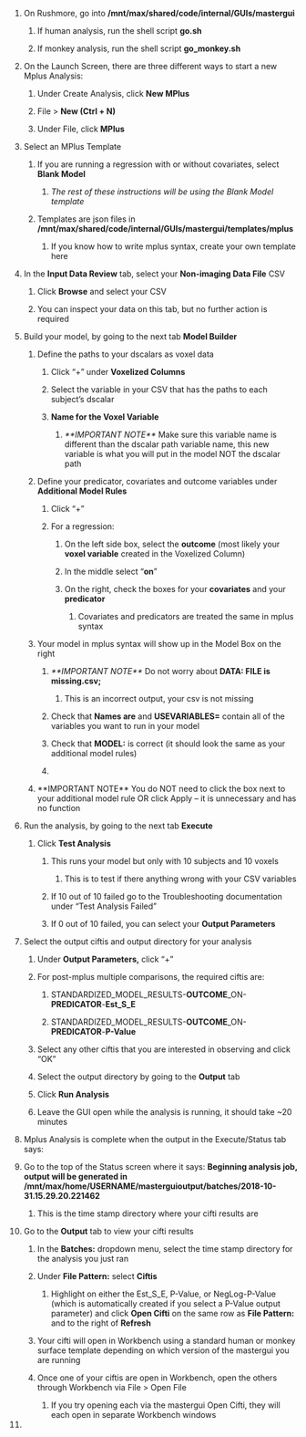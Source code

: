 1.  On Rushmore, go into **/mnt/max/shared/code/internal/GUIs/mastergui**

    1.  If human analysis, run the shell script **go.sh**

    2.  If monkey analysis, run the shell script **go\_monkey.sh**

2.  On the Launch Screen, there are three different ways to start a new Mplus Analysis:

    1.  Under Create Analysis, click **New MPlus**

    2.  File &gt; **New (Ctrl + N)**

    3.  Under File, click **MPlus**

3.  Select an MPlus Template

    1.  If you are running a regression with or without covariates, select **Blank Model**

        1.  *The rest of these instructions will be using the Blank Model template*

    2.  Templates are json files in **/mnt/max/shared/code/internal/GUIs/mastergui/templates/mplus**

        1.  If you know how to write mplus syntax, create your own template here

4.  In the **Input Data Review** tab, select your **Non-imaging Data File** CSV

    1.  Click **Browse** and select your CSV

    2.  You can inspect your data on this tab, but no further action is required

5.  Build your model, by going to the next tab **Model Builder**

    1.  Define the paths to your dscalars as voxel data

        1.  Click “+” under **Voxelized Columns**

        2.  Select the variable in your CSV that has the paths to each subject’s dscalar

        3.  **Name for the Voxel Variable**

            1.  *\*\*IMPORTANT NOTE\*\** Make sure this variable name is different than the dscalar path variable name, this new variable is what you will put in the model NOT the dscalar path

    2.  Define your predicator, covariates and outcome variables under **Additional Model Rules**

        1.  Click “+”

        2.  For a regression:

            1.  On the left side box, select the **outcome** (most likely your **voxel variable** created in the Voxelized Column)

            2.  In the middle select “**on**”

            3.  On the right, check the boxes for your **covariates** and your **predicator**

                1.  Covariates and predicators are treated the same in mplus syntax

    3.  Your model in mplus syntax will show up in the Model Box on the right

        1.  *\*\*IMPORTANT NOTE\*\** Do not worry about **DATA: FILE is missing.csv;**

            1.  This is an incorrect output, your csv is not missing

        2.  Check that **Names are** and **USEVARIABLES=** contain all of the variables you want to run in your model

        3.  Check that **MODEL:** is correct (it should look the same as your additional model rules)

        4.  

    4.  \*\*IMPORTANT NOTE\*\* You do NOT need to click the box next to your additional model rule OR click Apply – it is unnecessary and has no function

6.  Run the analysis, by going to the next tab **Execute**

    1.  Click **Test Analysis**

        1.  This runs your model but only with 10 subjects and 10 voxels

            1.  This is to test if there anything wrong with your CSV variables

        2.  If 10 out of 10 failed go to the Troubleshooting documentation under “Test Analysis Failed”

        3.  If 0 out of 10 failed, you can select your **Output Parameters**

7.  Select the output ciftis and output directory for your analysis

    1.  Under **Output Parameters,** click “+”

    2.  For post-mplus multiple comparisons, the required ciftis are:

        1.  STANDARDIZED\_MODEL\_RESULTS-**OUTCOME**\_ON-**PREDICATOR**-**Est\_S\_E**

        2.  STANDARDIZED\_MODEL\_RESULTS-**OUTCOME**\_ON-**PREDICATOR**-**P-Value**

    3.  Select any other ciftis that you are interested in observing and click “OK”

    4.  Select the output directory by going to the **Output** tab

    5.  Click **Run Analysis**

    6.  Leave the GUI open while the analysis is running, it should take ~20 minutes

8.  Mplus Analysis is complete when the output in the Execute/Status tab says:

9.  Go to the top of the Status screen where it says: **Beginning analysis job, output will be generated in /mnt/max/home/USERNAME/masterguioutput/batches/2018-10-31.15.29.20.221462**

    1.  This is the time stamp directory where your cifti results are

10. Go to the **Output** tab to view your cifti results

    1.  In the **Batches:** dropdown menu, select the time stamp directory for the analysis you just ran

    2.  Under **File Pattern:** select **Ciftis**

        1.  Highlight on either the Est\_S\_E, P-Value, or NegLog-P-Value (which is automatically created if you select a P-Value output parameter) and click **Open Cifti** on the same row as **File Pattern:** and to the right of **Refresh**

    3.  Your cifti will open in Workbench using a standard human or monkey surface template depending on which version of the mastergui you are running

    4.  Once one of your ciftis are open in Workbench, open the others through Workbench via File &gt; Open File

        1.  If you try opening each via the mastergui Open Cifti, they will each open in separate Workbench windows

11. 
